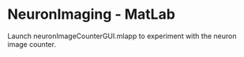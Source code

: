 # NeuronImaging - MatLab

Launch neuronImageCounterGUI.mlapp to experiment with the neuron image counter.